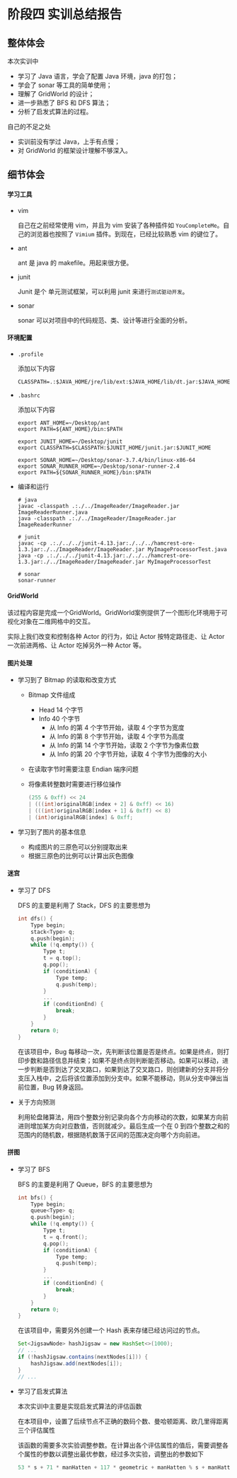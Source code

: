 # 阶段四 实训总结报告

## 整体体会

本次实训中

* 学习了 Java 语言，学会了配置 Java 环境，java 的打包；
* 学会了 sonar 等工具的简单使用；
* 理解了 GridWorld 的设计；
* 进一步熟悉了 BFS 和 DFS 算法；
* 分析了启发式算法的过程。

自己的不足之处

* 实训前没有学过 Java，上手有点慢；
* 对 GridWorld 的框架设计理解不够深入。



## 细节体会

#### 学习工具

* vim

    自己在之前经常使用 vim，并且为 vim 安装了各种插件如 `YouCompleteMe`。自己的浏览器也按照了 `Vimium` 插件。到现在，已经比较熟悉 vim 的键位了。

* ant

    ant 是 java 的 makefile。用起来很方便。

* junit

    Junit 是个 单元测试框架，可以利用 junit 来进行`测试驱动开发`。

* sonar

    sonar 可以对项目中的代码规范、类、设计等进行全面的分析。

#### 环境配置

* `.profile`

    添加以下内容

    ```shell
    CLASSPATH=.:$JAVA_HOME/jre/lib/ext:$JAVA_HOME/lib/dt.jar:$JAVA_HOME/lib/tools.jar
    ```

* `.bashrc`

    添加以下内容

    ```shell
    export ANT_HOME=~/Desktop/ant 
    export PATH=${ANT_HOME}/bin:$PATH
    
    export JUNIT_HOME=~/Desktop/junit
    export CLASSPATH=$CLASSPATH:$JUNIT_HOME/junit.jar:$JUNIT_HOME
    
    export SONAR_HOME=~/Desktop/sonar-3.7.4/bin/linux-x86-64
    export SONAR_RUNNER_HOME=~/Desktop/sonar-runner-2.4
    export PATH=${SONAR_RUNNER_HOME}/bin:$PATH
    ```

* 编译和运行

    ```shell
    # java
    javac -classpath .:./../ImageReader/ImageReader.jar ImageReaderRunner.java
    java -classpath .:./../ImageReader/ImageReader.jar ImageReaderRunner
    
    # junit
    javac -cp .:./../../junit-4.13.jar:./../../hamcrest-ore-1.3.jar:./../ImageReader/ImageReader.jar MyImageProcessorTest.java
    java -cp .:./../../junit-4.13.jar:./../../hamcrest-ore-1.3.jar:./../ImageReader/ImageReader.jar MyImageProcessorTest
    
    # sonar
    sonar-runner
    ```

#### GridWorld

该过程内容是完成一个GridWorld。GridWorld案例提供了一个图形化环境用于可视化对象在二维网格中的交互。

实际上我们改变和控制各种 Actor 的行为，如让 Actor 按特定路径走、让 Actor 一次前进两格、让 Actor 吃掉另外一种 Actor 等。

#### 图片处理

* 学习到了 Bitmap 的读取和改变方式

    * Bitmap 文件组成

        * Head 14 个字节
        * Info 40 个字节
            * 从 Info 的第 4 个字节开始，读取 4 个字节为宽度
            * 从 Info 的第 8 个字节开始，读取 4 个字节为高度
            * 从 Info 的第 14 个字节开始，读取 2 个字节为像素位数
            * 从 Info 的第 20 个字节开始，读取 4 个字节为图像的大小

    * 在读取字节时需要注意 Endian 端序问题

    * 将像素转整数时需要进行移位操作

        ```java
        (255 & 0xff) << 24  
        | (((int)originalRGB[index + 2] & 0xff) << 16)  
        | (((int)originalRGB[index + 1] & 0xff) << 8)  
        | (int)originalRGB[index] & 0xff;
        ```

* 学习到了图片的基本信息

    * 构成图片的三原色可以分别提取出来
    * 根据三原色的比例可以计算出灰色图像

#### 迷宫

* 学习了 DFS

    DFS 的主要是利用了 Stack，DFS 的主要思想为

    ```c++
    int dfs() {
        Type begin;
        stack<Type> q;
        q.push(begin);
        while (!q.empty()) {
            Type t;
            t = q.top();
            q.pop();
            if (conditionA) {
                Type temp;
                q.push(temp);
            }
            ...
            if (conditionEnd) {
                break;
            }
        }
        return 0;
    }
    ```

    在该项目中，Bug 每移动一次，先判断该位置是否是终点。如果是终点，则打印步数和路径信息并结束；如果不是终点则判断能否移动。如果可以移动，进一步判断是否到达了交叉路口，如果到达了交叉路口，则创建新的分支并将分支压入栈中，之后将该位置添加到分支中。如果不能移动，则从分支中弹出当前位置，Bug 转身返回。

* 关于方向预测

    利用轮盘赌算法，用四个整数分别记录向各个方向移动的次数，如果某方向前进则增加某方向对应数值，否则就减少。最后生成一个在 0 到四个整数之和的范围内的随机数，根据随机数落于区间的范围决定向哪个方向前进。



#### 拼图

* 学习了 BFS

    BFS 的主要是利用了 Queue，BFS 的主要思想为

    ```c++
    int bfs() {
        Type begin;
        queue<Type> q;
        q.push(begin);
        while (!q.empty()) {
            Type t;
            t = q.front();
            q.pop();
            if (conditionA) {
                Type temp;
                q.push(temp);
            }
            ...
            if (conditionEnd) {
                break;
            }
        }
        return 0;
    }
    ```

    在该项目中，需要另外创建一个 Hash 表来存储已经访问过的节点。

    ```java
    Set<JigsawNode> hashJigsaw = new HashSet<>(1000);
    // ...
    if (!hashJigsaw.contains(nextNodes[i])) {
        hashJigsaw.add(nextNodes[i]);
    }
    // ...
    ```

* 学习了启发式算法

    本次实训中主要是实现启发式算法的评估函数

    在本项目中，设置了后续节点不正确的数码个数、曼哈顿距离、欧几里得距离三个评估属性

    该函数的需要多次实验调整参数。在计算出各个评估属性的值后，需要调整各个属性的参数以调整出最优参数，经过多次实验，调整出的参数如下

    ```java
    53 * s + 71 * manHatten + 117 * geometric + manHatten % s + manHatten + geometric % s
    ```
